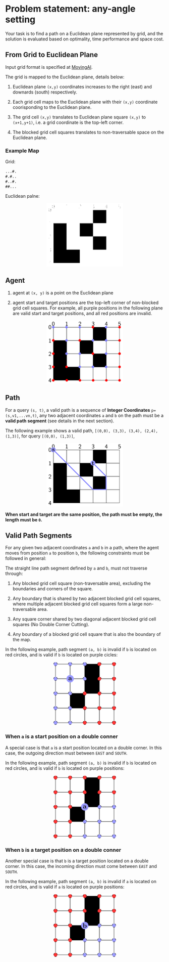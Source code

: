 # Problem statement: any-angle setting
Your task is to find a path on a Euclidean plane represented by grid, and the solution is evaluated based on optimality, time performance and space cost.

## From Grid to Euclidean Plane
Input grid format is specified at [MovingAI](https://movingai.com/benchmarks/formats.html).

The grid is mapped to the Euclidean plane, details below:

  1. Euclidean plane `(x,y)` coordinates increases to the right (east) and downards (south) respectively.

  2. Each grid cell maps to the Euclidean plane with their `(x,y)` coordinate coorisponding to the Euclidean plane.

  3. The grid cell `(x,y)` translates to Euclidean plane square `(x,y)` to `(x+1,y+1)`, i.e. a grid coordinate is the top-left corner.

  4. The blocked grid cell squares translates to non-traversable space on the Euclidean plane.

### Example Map
Grid:

    ...#.
    #.#..
    #..#.
    ##...

Euclidean palne:

<p align="center">
<img src="./figs/grid_plane.png" height="200">
</p>

## Agent

1. agent at `(x, y)` is a point on the Euclidean plane

2. agent start and target positions are the top-left corner of non-blocked grid cell squares. For example, all purple positions in the following plane are valid start and target positions, and all red positions are invalid.
  <p align="center">
    <img src="figs/grid_plane_start_target.png" height="200" > 
  </p>

## Path
For a query `(s, t)`, a valid path is a sequence of **Integer Coordinates** `p=(s,v1,...vn,t)`, any two adjacent coordinates `a` and `b` on the path must be a **valid path segment** (see details in the next section).

The following example shows a valid path, `[(0,0), (3,3), (3,4), (2,4), (1,3)]`, for query `[(0,0), (1,3)]`, 
  <p align="center">
    <img src="figs/grid_plane_path.png" height="200" > 
  </p>


**When start and target are the same position, the path must be empty, the length must be `0`.**

## Valid Path Segments

For any given two adjacent coordinates `a` and `b` in a path, where the agent moves from position `a` to position `b`, the following constraints must be followed in general:
  
The straight line path segment defined by `a` and `b`, must not traverse through:
1. Any blocked grid cell square (non-traversable area), excluding the boundaries and corners of the square.

2. Any boundary that is shared by two adjacent blocked grid cell squares, where multiple adjacent blocked grid cell squares form a large non-traversable area.

3. Any square corner shared by two diagonal adjacent blocked grid cell squares (No Double Corner Cutting).

4. Any boundary of a blocked grid cell square that is also the boundary of the map.

In the following example, path segment `(a, b)` is invalid if `b` is located on red circles, and is valid if `b` is located on purple cicles:
  <p align="center">
    <img src="figs/invalid_segments.png" height="200" width="200">
  </p>


### When `a` is a start position on a double conner

A special case is that `a` is a start position located on a double corner. In this case, the outgoing direction must between `EAST` and  `SOUTH`.

In the following example, path segment `(a, b)` is invalid if `b` is located on red circles, and is valid if `b` is located on purple positions:
  <p align="center">
    <img src="figs/invalid_segments_start.png" height="200" width="200">
  </p>

### When `b` is a target position on a double conner

Another special case is that `b` is a target position located on a double corner. In this case, the incoming direction must come between `EAST` and  `SOUTH`.

In the following example, path segment `(a, b)` is invalid if `a` is located on red circles, and is valid if `a` is located on purple positions:
  <p align="center">
    <img src="figs/invalid_segments_target.png" height="200" width="200">
  </p>



